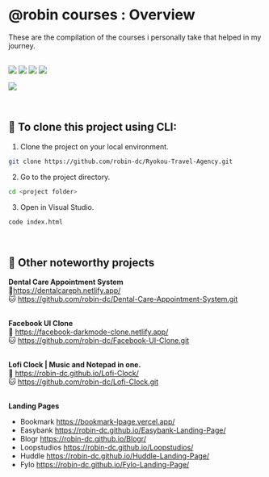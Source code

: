 # @robin courses : Overview

These are the compilation of the courses i personally take that helped in my journey.

<br>

<img src="https://img.shields.io/badge/html5-%23E34F26.svg?style=for-the-badge&logo=html5&logoColor=white">   
<img src="https://img.shields.io/badge/css3%20-%2314354C.svg?&style=for-the-badge&logo=css3&logoColor=white"> 
<img src="https://img.shields.io/badge/javascript%20-%23323330.svg?&style=for-the-badge&logo=javascript&logoColor=%23F7DF1E">  
<img src="https://img.shields.io/badge/-tailwind css-06B6D4?.svg?&style=for-the-badge&logo=tailwind css&logoColor=white"/>

<br>


<a href="https://robindc-courses.vercel.app" target="_blank"><img src='https://github.com/robin-dc/robindc-courses/blob/main/robincourses_preview.png'></a>

<br>

## 🚀 To clone this project using CLI:
1. Clone the project on your local environment.
```sh
git clone https://github.com/robin-dc/Ryokou-Travel-Agency.git
```
2. Go to the project directory.
```sh
cd <project folder>
```
3. Open in Visual Studio.
```sh
code index.html
```

<br>

## 📝 Other noteworthy projects

<strong>Dental Care Appointment System</strong><br>
🔗https://dentalcareph.netlify.app/ <br>
🐱 https://github.com/robin-dc/Dental-Care-Appointment-System.git<br><br>

<strong>Facebook UI Clone</strong><br>
🔗 https://facebook-darkmode-clone.netlify.app/<br>
🐱 https://github.com/robin-dc/Facebook-UI-Clone.git<br><br>

<strong>Lofi Clock | Music and Notepad in one.</strong><br>
🔗 https://robin-dc.github.io/Lofi-Clock/<br>
🐱 https://github.com/robin-dc/Lofi-Clock.git<br><br>

<strong>Landing Pages</strong><br>
- Bookmark https://bookmark-lpage.vercel.app/ <br>
- Easybank https://robin-dc.github.io/Easybank-Landing-Page/ <br>
- Blogr https://robin-dc.github.io/Blogr/ <br>
- Loopstudios https://robin-dc.github.io/Loopstudios/ <br>
- Huddle https://robin-dc.github.io/Huddle-Landing-Page/ <br>
- Fylo https://robin-dc.github.io/Fylo-Landing-Page/ <br>


